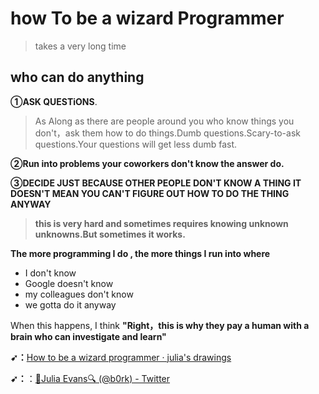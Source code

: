 # how To be a wizard Programmer

> takes a very long time

## **who can do anything**

**①ASK QUESTiONS**. 

> As Along as there are people around you who know things you don't，ask them how to do things.Dumb questions.Scary-to-ask questions.Your questions will get less dumb fast.
>

**②Run into problems your coworkers don't know the answer do.**

**③DECIDE JUST BECAUSE OTHER PEOPLE DON'T KNOW A THING IT DOESN'T MEAN YOU CAN'T FIGURE OUT HOW TO DO THE THING ANYWAY**

> **this is very hard and sometimes requires knowing unknown unknowns.But sometimes it works.**

**The more programming I do , the more things I run into where**

- I don't know
- Google doesn't know
- my colleagues don't know
- we gotta do it anyway

When this happens, I think **"Right，this is why they pay a human with a brain who can investigate and learn"**

**➹：**[How to be a wizard programmer · julia's drawings](https://drawings.jvns.ca/wizard-programmer/)

**➹：**：[🔎Julia Evans🔍 (@b0rk) - Twitter](https://twitter.com/b0rk)



